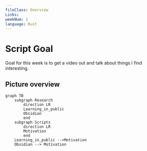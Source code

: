 ```yaml
---
fileClass: Overview
Links: 
weekNum: 1
language: Rust
---
```

# Script Goal

Goal for this week is to get a video out and talk about things I find interesting.

## Picture overview

```mermaid
graph TB
	subgraph Research
		direction LR
		Learning_in_public
		Obsidian
		end
	subgraph Scripts
		direction LR
		Motivation
		end
	Learning_in_public -->Motivation
	Obsidian --> Motivation
```


